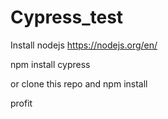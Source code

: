 # Cypress_test
Install nodejs https://nodejs.org/en/

npm install cypress

or clone this repo and npm install

profit

